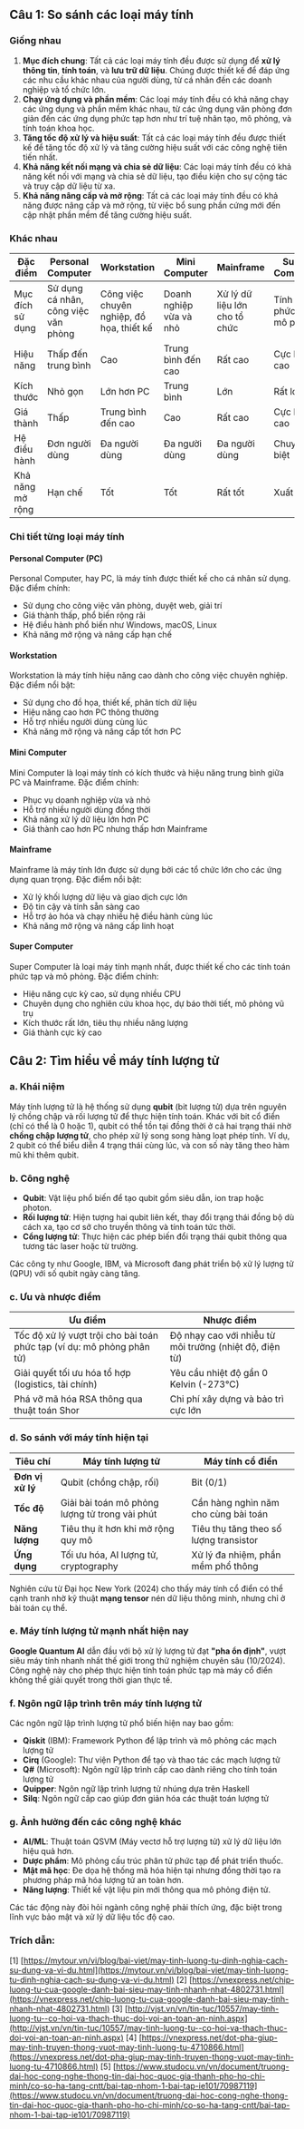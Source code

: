 ## Câu 1: So sánh các loại máy tính

### Giống nhau

1. **Mục đích chung**: Tất cả các loại máy tính đều được sử dụng để **xử lý thông tin**, **tính toán**, và **lưu trữ dữ liệu**. Chúng được thiết kế để đáp ứng các nhu cầu khác nhau của người dùng, từ cá nhân đến các doanh nghiệp và tổ chức lớn.
2. **Chạy ứng dụng và phần mềm**: Các loại máy tính đều có khả năng chạy các ứng dụng và phần mềm khác nhau, từ các ứng dụng văn phòng đơn giản đến các ứng dụng phức tạp hơn như trí tuệ nhân tạo, mô phỏng, và tính toán khoa học.
3. **Tăng tốc độ xử lý và hiệu suất**: Tất cả các loại máy tính đều được thiết kế để tăng tốc độ xử lý và tăng cường hiệu suất với các công nghệ tiên tiến nhất.
4. **Khả năng kết nối mạng và chia sẻ dữ liệu**: Các loại máy tính đều có khả năng kết nối với mạng và chia sẻ dữ liệu, tạo điều kiện cho sự cộng tác và truy cập dữ liệu từ xa.
5. **Khả năng nâng cấp và mở rộng**: Tất cả các loại máy tính đều có khả năng được nâng cấp và mở rộng, từ việc bổ sung phần cứng mới đến cập nhật phần mềm để tăng cường hiệu suất.
### Khác nhau

|Đặc điểm|Personal Computer|Workstation|Mini Computer|Mainframe|Super Computer|
|---|---|---|---|---|---|
|Mục đích sử dụng|Sử dụng cá nhân, công việc văn phòng|Công việc chuyên nghiệp, đồ họa, thiết kế|Doanh nghiệp vừa và nhỏ|Xử lý dữ liệu lớn cho tổ chức|Tính toán phức tạp, mô phỏng|
|Hiệu năng|Thấp đến trung bình|Cao|Trung bình đến cao|Rất cao|Cực kỳ cao|
|Kích thước|Nhỏ gọn|Lớn hơn PC|Trung bình|Lớn|Rất lớn|
|Giá thành|Thấp|Trung bình đến cao|Cao|Rất cao|Cực kỳ cao|
|Hệ điều hành|Đơn người dùng|Đa người dùng|Đa người dùng|Đa người dùng|Chuyên biệt|
|Khả năng mở rộng|Hạn chế|Tốt|Tốt|Rất tốt|Xuất sắc|

### Chi tiết từng loại máy tính

#### Personal Computer (PC)

Personal Computer, hay PC, là máy tính được thiết kế cho cá nhân sử dụng. Đặc điểm chính:

- Sử dụng cho công việc văn phòng, duyệt web, giải trí
- Giá thành thấp, phổ biến rộng rãi
- Hệ điều hành phổ biến như Windows, macOS, Linux
- Khả năng mở rộng và nâng cấp hạn chế

#### Workstation

Workstation là máy tính hiệu năng cao dành cho công việc chuyên nghiệp. Đặc điểm nổi bật:

- Sử dụng cho đồ họa, thiết kế, phân tích dữ liệu
- Hiệu năng cao hơn PC thông thường
- Hỗ trợ nhiều người dùng cùng lúc
- Khả năng mở rộng và nâng cấp tốt hơn PC

#### Mini Computer

Mini Computer là loại máy tính có kích thước và hiệu năng trung bình giữa PC và Mainframe. Đặc điểm chính:

- Phục vụ doanh nghiệp vừa và nhỏ
- Hỗ trợ nhiều người dùng đồng thời
- Khả năng xử lý dữ liệu lớn hơn PC
- Giá thành cao hơn PC nhưng thấp hơn Mainframe

#### Mainframe

Mainframe là máy tính lớn được sử dụng bởi các tổ chức lớn cho các ứng dụng quan trọng. Đặc điểm nổi bật:

- Xử lý khối lượng dữ liệu và giao dịch cực lớn
- Độ tin cậy và tính sẵn sàng cao
- Hỗ trợ ảo hóa và chạy nhiều hệ điều hành cùng lúc
- Khả năng mở rộng và nâng cấp linh hoạt

#### Super Computer

Super Computer là loại máy tính mạnh nhất, được thiết kế cho các tính toán phức tạp và mô phỏng. Đặc điểm chính:

- Hiệu năng cực kỳ cao, sử dụng nhiều CPU
- Chuyên dụng cho nghiên cứu khoa học, dự báo thời tiết, mô phỏng vũ trụ
- Kích thước rất lớn, tiêu thụ nhiều năng lượng
- Giá thành cực kỳ cao

## Câu 2: Tìm hiểu về máy tính lượng tử

### a. Khái niệm

Máy tính lượng tử là hệ thống sử dụng **qubit** (bit lượng tử) dựa trên nguyên lý chồng chập và rối lượng tử để thực hiện tính toán. Khác với bit cổ điển (chỉ có thể là 0 hoặc 1), qubit có thể tồn tại đồng thời ở cả hai trạng thái nhờ **chồng chập lượng tử**, cho phép xử lý song song hàng loạt phép tính. Ví dụ, 2 qubit có thể biểu diễn 4 trạng thái cùng lúc, và con số này tăng theo hàm mũ khi thêm qubit.

### b. Công nghệ

- **Qubit**: Vật liệu phổ biến để tạo qubit gồm siêu dẫn, ion trap hoặc photon.
- **Rối lượng tử**: Hiện tượng hai qubit liên kết, thay đổi trạng thái đồng bộ dù cách xa, tạo cơ sở cho truyền thông và tính toán tức thời.
- **Cổng lượng tử**: Thực hiện các phép biến đổi trạng thái qubit thông qua tương tác laser hoặc từ trường.

Các công ty như Google, IBM, và Microsoft đang phát triển bộ xử lý lượng tử (QPU) với số qubit ngày càng tăng.

### c. Ưu và nhược điểm

|**Ưu điểm**|**Nhược điểm**|
|---|---|
|Tốc độ xử lý vượt trội cho bài toán phức tạp (ví dụ: mô phỏng phân tử)|Độ nhạy cao với nhiễu từ môi trường (nhiệt độ, điện từ)|
|Giải quyết tối ưu hóa tổ hợp (logistics, tài chính)|Yêu cầu nhiệt độ gần 0 Kelvin (-273°C)|
|Phá vỡ mã hóa RSA thông qua thuật toán Shor|Chi phí xây dựng và bảo trì cực lớn|

### d. So sánh với máy tính hiện tại

|Tiêu chí|Máy tính lượng tử|Máy tính cổ điển|
|---|---|---|
|**Đơn vị xử lý**|Qubit (chồng chập, rối)|Bit (0/1)|
|**Tốc độ**|Giải bài toán mô phỏng lượng tử trong vài phút|Cần hàng nghìn năm cho cùng bài toán|
|**Năng lượng**|Tiêu thụ ít hơn khi mở rộng quy mô|Tiêu thụ tăng theo số lượng transistor|
|**Ứng dụng**|Tối ưu hóa, AI lượng tử, cryptography|Xử lý đa nhiệm, phần mềm phổ thông|

Nghiên cứu từ Đại học New York (2024) cho thấy máy tính cổ điển có thể cạnh tranh nhờ kỹ thuật **mạng tensor** nén dữ liệu thông minh, nhưng chỉ ở bài toán cụ thể.

### e. Máy tính lượng tử mạnh nhất hiện nay

**Google Quantum AI** dẫn đầu với bộ xử lý lượng tử đạt **"pha ổn định"**, vượt siêu máy tính nhanh nhất thế giới trong thử nghiệm chuyên sâu (10/2024). Công nghệ này cho phép thực hiện tính toán phức tạp mà máy cổ điển không thể giải quyết trong thời gian thực tế.

### f. Ngôn ngữ lập trình trên máy tính lượng tử

Các ngôn ngữ lập trình lượng tử phổ biến hiện nay bao gồm:

- **Qiskit** (IBM): Framework Python để lập trình và mô phỏng các mạch lượng tử
- **Cirq** (Google): Thư viện Python để tạo và thao tác các mạch lượng tử
- **Q#** (Microsoft): Ngôn ngữ lập trình cấp cao dành riêng cho tính toán lượng tử
- **Quipper**: Ngôn ngữ lập trình lượng tử nhúng dựa trên Haskell
- **Silq**: Ngôn ngữ cấp cao giúp đơn giản hóa các thuật toán lượng tử

### g. Ảnh hưởng đến các công nghệ khác

- **AI/ML**: Thuật toán QSVM (Máy vectơ hỗ trợ lượng tử) xử lý dữ liệu lớn hiệu quả hơn.
- **Dược phẩm**: Mô phỏng cấu trúc phân tử phức tạp để phát triển thuốc.
- **Mật mã học**: Đe dọa hệ thống mã hóa hiện tại nhưng đồng thời tạo ra phương pháp mã hóa lượng tử an toàn hơn.
- **Năng lượng**: Thiết kế vật liệu pin mới thông qua mô phỏng điện tử.

Các tác động này đòi hỏi ngành công nghệ phải thích ứng, đặc biệt trong lĩnh vực bảo mật và xử lý dữ liệu tốc độ cao.

### Trích dẫn:

[1] [https://mytour.vn/vi/blog/bai-viet/may-tinh-luong-tu-dinh-nghia-cach-su-dung-va-vi-du.html](https://mytour.vn/vi/blog/bai-viet/may-tinh-luong-tu-dinh-nghia-cach-su-dung-va-vi-du.html) 
[2] [https://vnexpress.net/chip-luong-tu-cua-google-danh-bai-sieu-may-tinh-nhanh-nhat-4802731.html](https://vnexpress.net/chip-luong-tu-cua-google-danh-bai-sieu-may-tinh-nhanh-nhat-4802731.html) 
[3] [http://vjst.vn/vn/tin-tuc/10557/may-tinh-luong-tu--co-hoi-va-thach-thuc-doi-voi-an-toan-an-ninh.aspx](http://vjst.vn/vn/tin-tuc/10557/may-tinh-luong-tu--co-hoi-va-thach-thuc-doi-voi-an-toan-an-ninh.aspx) 
[4] [https://vnexpress.net/dot-pha-giup-may-tinh-truyen-thong-vuot-may-tinh-luong-tu-4710866.html](https://vnexpress.net/dot-pha-giup-may-tinh-truyen-thong-vuot-may-tinh-luong-tu-4710866.html) 
[5] [https://www.studocu.vn/vn/document/truong-dai-hoc-cong-nghe-thong-tin-dai-hoc-quoc-gia-thanh-pho-ho-chi-minh/co-so-ha-tang-cntt/bai-tap-nhom-1-bai-tap-ie101/70987119](https://www.studocu.vn/vn/document/truong-dai-hoc-cong-nghe-thong-tin-dai-hoc-quoc-gia-thanh-pho-ho-chi-minh/co-so-ha-tang-cntt/bai-tap-nhom-1-bai-tap-ie101/70987119)